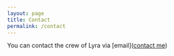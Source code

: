 ```yaml
---
layout: page
title: Contact
permalink: /contact
---
```


You can contact the crew of Lyra via [email](<a href="mailto@sv.lyra.crew@gmail.com">contact me</a>)

